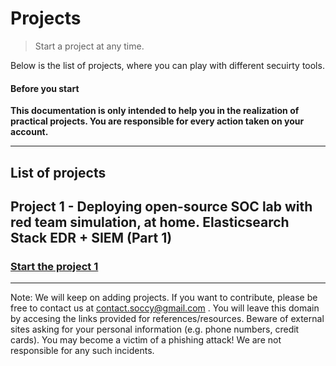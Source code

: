 # Projects

> Start a project at any time.

Below is the list of projects, where you can play with different secuirty tools.

#### Before you start
**This documentation is only intended to help you in the realization of practical projects. You are responsible for every action taken on your account.**

___

## List of projects

## Project 1 - Deploying open-source SOC lab with red team simulation, at home. Elasticsearch Stack EDR + SIEM (Part 1)

### [Start the project 1](https://nullexception0.blogspot.com/2022/04/deploying-open-source-soc-lab-with-red.html)

___

Note: We will keep on adding projects. If you want to contribute, please be free to contact us at contact.soccy@gmail.com . You will leave this domain by accesing the links provided for references/resources. Beware of external sites asking for your personal information (e.g. phone numbers, credit cards). You may become a victim of a phishing attack! We are not responsible for any such incidents.
